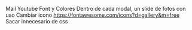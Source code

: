 Mail
Youtube
Font y Colores
Dentro de cada modal, un slide de fotos con uso
Cambiar icono https://fontawesome.com/icons?d=gallery&m=free
Sacar innecesario de css
